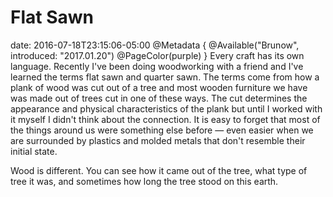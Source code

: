 # Flat Sawn
date: 2016-07-18T23:15:06-05:00
@Metadata {
  @Available("Brunow", introduced: "2017.01.20")
  @PageColor(purple)
}
Every craft has its own language. Recently I've been doing woodworking with a friend and I've learned the terms flat sawn and quarter sawn. The terms come from how a plank of wood was cut out of a tree and most wooden furniture we have was made out of trees cut in one of these ways. The cut determines the appearance and physical characteristics of the plank but until I worked with it myself I didn't think about the connection. It is easy to forget that most of the things around us were something else before &mdash; even easier when we are surrounded by plastics and molded metals that don't resemble their initial state.

Wood is different. You can see how it came out of the tree, what type of tree it was, and sometimes how long the tree stood on this earth.
